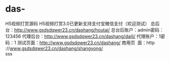 # das-
H5视频打赏源码
H5视频打赏3.0已更新支持支付宝微信支付（欢迎测试）                                 总‬‍后​台：http://www.gsdsdqwer23.cn/dashang/houtai/
总台后‬账⁢​户：admin密⁢​⁠码：123456
代⁢​⁡理⁠⁠后​‍⁡⁢​‍‍台：http://www.gsdsdqwer23.cn/dashang/daili/
代理账‬⁡户：1密​⁢码：1
测试‍‬⁡⁠页⁡面：http://www.gsdsdqwer23.cn/dashang/
商用页⁢⁡ ​ ⁠面：http ://www.gsdsdqwer23.cn/dashang/shangyong/   
sss
